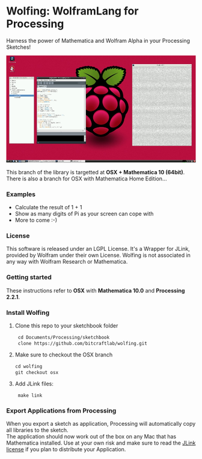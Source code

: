 
Wolfing: WolframLang for Processing
===================================

Harness the power of Mathematica and Wolfram Alpha in your Processing Sketches!

![Screenshot](wolfing-screenshot.jpg)

This branch of the library is targetted at **OSX + Mathematica 10 (64bit)**.  
There is also a branch for OSX with Mathematica Home Edition...

### Examples

- Calculate the result of 1 + 1
- Show as many digits of Pi as your screen can cope with
- More to come :-)


### License

This software is released under an LGPL License.
It's a Wrapper for JLink, provided by Wolfram under their own License.
Wolfing is not associated in any way with Wolfram Research or Mathematica.


### Getting started 

These instructions refer to **OSX** with **Mathematica 10.0** and **Processing 2.2.1**.

### Install Wolfing

1. Clone this repo to your sketchbook folder

		cd Documents/Processing/sketchbook
		clone https://github.com/bitcraftlab/wolfing.git
		
2.	Make sure to checkout the OSX branch

		cd wolfing
		git checkout osx

2. Add JLink files:

		make link

### Export Applications from Processing

When you export a sketch as application, Processing will automatically copy all libraries to the sketch.  
The application should now work out of the box on any Mac that has Mathematica installed.
Use at your own risk and make sure to read the [JLink license](file:///Applications/Mathematica%20Home%20Edition.app/SystemFiles/Links/JLink/License.txt) if you plan to distribute your Application.
